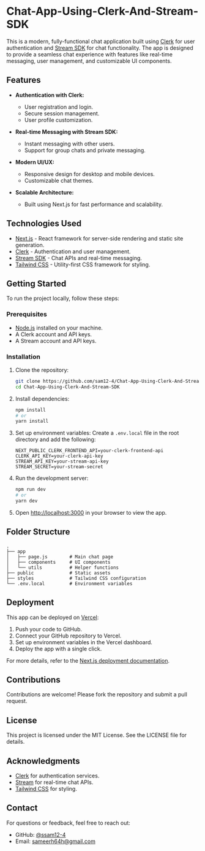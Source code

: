 # Chat-App-Using-Clerk-And-Stream-SDK

This is a modern, fully-functional chat application built using [Clerk](https://clerk.dev) for user authentication and [Stream SDK](https://getstream.io) for chat functionality. The app is designed to provide a seamless chat experience with features like real-time messaging, user management, and customizable UI components.

## Features

- **Authentication with Clerk:**
  - User registration and login.
  - Secure session management.
  - User profile customization.

- **Real-time Messaging with Stream SDK:**
  - Instant messaging with other users.
  - Support for group chats and private messaging.

- **Modern UI/UX:**
  - Responsive design for desktop and mobile devices.
  - Customizable chat themes.

- **Scalable Architecture:**
  - Built using Next.js for fast performance and scalability.

## Technologies Used

- [Next.js](https://nextjs.org) - React framework for server-side rendering and static site generation.
- [Clerk](https://clerk.dev) - Authentication and user management.
- [Stream SDK](https://getstream.io) - Chat APIs and real-time messaging.
- [Tailwind CSS](https://tailwindcss.com) - Utility-first CSS framework for styling.

## Getting Started

To run the project locally, follow these steps:

### Prerequisites

- [Node.js](https://nodejs.org) installed on your machine.
- A Clerk account and API keys.
- A Stream account and API keys.

### Installation

1. Clone the repository:
   ```bash
   git clone https://github.com/sam12-4/Chat-App-Using-Clerk-And-Stream-SDK.git
   cd Chat-App-Using-Clerk-And-Stream-SDK
   ```

2. Install dependencies:
   ```bash
   npm install
   # or
   yarn install
   ```

3. Set up environment variables:
   Create a `.env.local` file in the root directory and add the following:
   ```env
   NEXT_PUBLIC_CLERK_FRONTEND_API=your-clerk-frontend-api
   CLERK_API_KEY=your-clerk-api-key
   STREAM_API_KEY=your-stream-api-key
   STREAM_SECRET=your-stream-secret
   ```

4. Run the development server:
   ```bash
   npm run dev
   # or
   yarn dev
   ```

5. Open [http://localhost:3000](http://localhost:3000) in your browser to view the app.

## Folder Structure

```
.
├── app
│   ├── page.js        # Main chat page
│   ├── components     # UI components
│   └── utils          # Helper functions
├── public             # Static assets
├── styles             # Tailwind CSS configuration
└── .env.local         # Environment variables
```

## Deployment

This app can be deployed on [Vercel](https://vercel.com):

1. Push your code to GitHub.
2. Connect your GitHub repository to Vercel.
3. Set up environment variables in the Vercel dashboard.
4. Deploy the app with a single click.

For more details, refer to the [Next.js deployment documentation](https://nextjs.org/docs/deployment).


## Contributions

Contributions are welcome! Please fork the repository and submit a pull request.

## License

This project is licensed under the MIT License. See the LICENSE file for details.

## Acknowledgments

- [Clerk](https://clerk.dev) for authentication services.
- [Stream](https://getstream.io) for real-time chat APIs.
- [Tailwind CSS](https://tailwindcss.com) for styling.

## Contact

For questions or feedback, feel free to reach out:
- GitHub: [@ssam12-4](https://github.com/sam12-4)
- Email: sameerh64h@gmail.com
